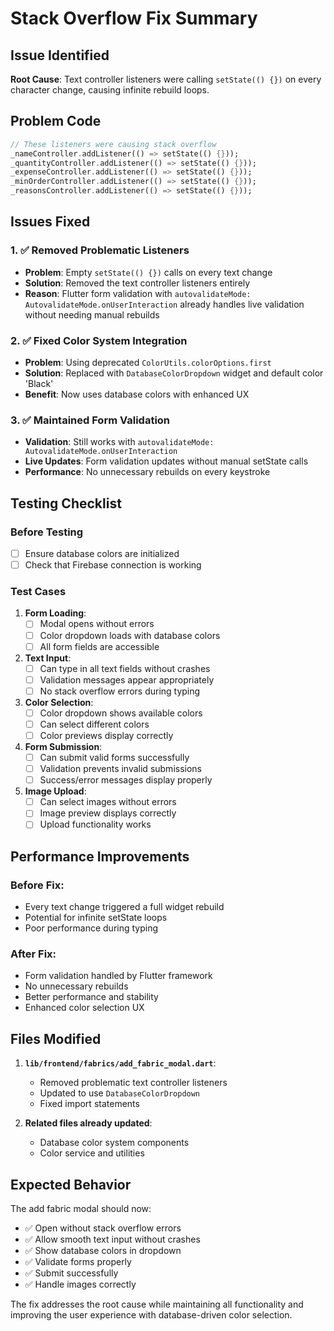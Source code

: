 # Stack Overflow Fix Summary

## Issue Identified
**Root Cause**: Text controller listeners were calling `setState(() {})` on every character change, causing infinite rebuild loops.

## Problem Code
```dart
// These listeners were causing stack overflow
_nameController.addListener(() => setState(() {}));
_quantityController.addListener(() => setState(() {}));
_expenseController.addListener(() => setState(() {}));
_minOrderController.addListener(() => setState(() {}));
_reasonsController.addListener(() => setState(() {}));
```

## Issues Fixed

### 1. ✅ **Removed Problematic Listeners**
- **Problem**: Empty `setState(() {})` calls on every text change
- **Solution**: Removed the text controller listeners entirely
- **Reason**: Flutter form validation with `autovalidateMode: AutovalidateMode.onUserInteraction` already handles live validation without needing manual rebuilds

### 2. ✅ **Fixed Color System Integration**
- **Problem**: Using deprecated `ColorUtils.colorOptions.first` 
- **Solution**: Replaced with `DatabaseColorDropdown` widget and default color 'Black'
- **Benefit**: Now uses database colors with enhanced UX

### 3. ✅ **Maintained Form Validation**
- **Validation**: Still works with `autovalidateMode: AutovalidateMode.onUserInteraction`
- **Live Updates**: Form validation updates without manual setState calls
- **Performance**: No unnecessary rebuilds on every keystroke

## Testing Checklist

### **Before Testing**
- [ ] Ensure database colors are initialized
- [ ] Check that Firebase connection is working

### **Test Cases**
1. **Form Loading**:
   - [ ] Modal opens without errors
   - [ ] Color dropdown loads with database colors
   - [ ] All form fields are accessible

2. **Text Input**:
   - [ ] Can type in all text fields without crashes
   - [ ] Validation messages appear appropriately
   - [ ] No stack overflow errors during typing

3. **Color Selection**:
   - [ ] Color dropdown shows available colors
   - [ ] Can select different colors
   - [ ] Color previews display correctly

4. **Form Submission**:
   - [ ] Can submit valid forms successfully
   - [ ] Validation prevents invalid submissions
   - [ ] Success/error messages display properly

5. **Image Upload**:
   - [ ] Can select images without errors
   - [ ] Image preview displays correctly
   - [ ] Upload functionality works

## Performance Improvements

### **Before Fix**:
- Every text change triggered a full widget rebuild
- Potential for infinite setState loops
- Poor performance during typing

### **After Fix**:
- Form validation handled by Flutter framework
- No unnecessary rebuilds
- Better performance and stability
- Enhanced color selection UX

## Files Modified

1. **`lib/frontend/fabrics/add_fabric_modal.dart`**:
   - Removed problematic text controller listeners
   - Updated to use `DatabaseColorDropdown`
   - Fixed import statements

2. **Related files already updated**:
   - Database color system components
   - Color service and utilities

## Expected Behavior

The add fabric modal should now:
- ✅ Open without stack overflow errors
- ✅ Allow smooth text input without crashes
- ✅ Show database colors in dropdown
- ✅ Validate forms properly
- ✅ Submit successfully
- ✅ Handle images correctly

The fix addresses the root cause while maintaining all functionality and improving the user experience with database-driven color selection.
